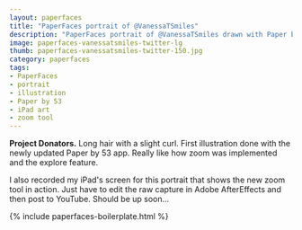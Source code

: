 ```yaml
---
layout: paperfaces
title: "PaperFaces portrait of @VanessaTSmiles"
description: "PaperFaces portrait of @VanessaTSmiles drawn with Paper by 53 on an iPad."
image: paperfaces-vanessatsmiles-twitter-lg
thumb: paperfaces-vanessatsmiles-twitter-150.jpg
category: paperfaces
tags: 
- PaperFaces
- portrait
- illustration
- Paper by 53
- iPad art
- zoom tool
---
```


**Project Donators.** Long hair with a slight curl. First illustration done with the newly updated Paper by 53 app. Really like how zoom was implemented and the explore feature.

I also recorded my iPad's screen for this portrait that shows the new zoom tool in action. Just have to edit the raw capture in Adobe AfterEffects and then post to YouTube. Should be up soon...

{% include paperfaces-boilerplate.html %}